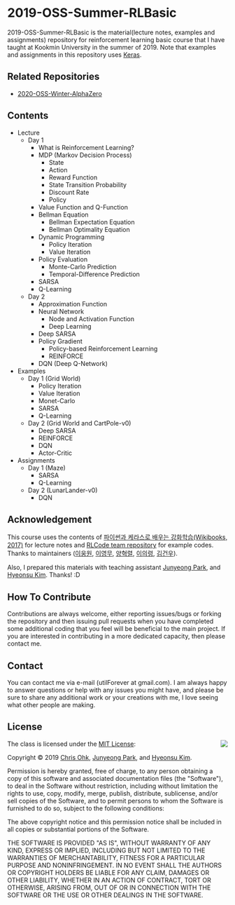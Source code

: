 # 2019-OSS-Summer-RLBasic

2019-OSS-Summer-RLBasic is the material(lecture notes, examples and assignments) repository for reinforcement learning basic course that I have taught at Kookmin University in the summer of 2019. Note that examples and assignments in this repository uses [Keras](https://keras.io/).

## Related Repositories

- [2020-OSS-Winter-AlphaZero](https://github.com/utilForever/2020-OSS-Winter-AlphaZero)

## Contents

- Lecture
    - Day 1
        - What is Reinforcement Learning?
        - MDP (Markov Decision Process)
            - State
            - Action
            - Reward Function
            - State Transition Probability
            - Discount Rate
            - Policy
        - Value Function and Q-Function
        - Bellman Equation
            - Bellman Expectation Equation
            - Bellman Optimality Equation
        - Dynamic Programming
            - Policy Iteration
            - Value Iteration
        - Policy Evaluation
            - Monte-Carlo Prediction
            - Temporal-Difference Prediction
        - SARSA
        - Q-Learning
    - Day 2
        - Approximation Function
        - Neural Network
            - Node and Activation Function
            - Deep Learning
        - Deep SARSA
        - Policy Gradient
            - Policy-based Reinforcement Learning
            - REINFORCE
        - DQN (Deep Q-Network)
- Examples
    - Day 1 (Grid World)
        - Policy Iteration
        - Value Iteration
        - Monet-Carlo
        - SARSA
        - Q-Learning
    - Day 2 (Grid World and CartPole-v0)
        - Deep SARSA
        - REINFORCE
        - DQN
        - Actor-Critic
- Assignments
    - Day 1 (Maze)
        - SARSA
        - Q-Learning
    - Day 2 (LunarLander-v0)
        - DQN

## Acknowledgement

This course uses the contents of [파이썬과 케라스로 배우는 강화학습(Wikibooks, 2017)](https://wikibook.co.kr/reinforcement-learning/) for lecture notes and [RLCode team repository](https://github.com/rlcode/reinforcement-learning-kr) for example codes. Thanks to maintainers ([이웅원](https://github.com/dnddnjs), [이영무](https://github.com/zzing0907), [양혁렬](https://github.com/Hyeokreal), [이의령](https://github.com/wooridle), [김건우](https://github.com/keon)).

Also, I prepared this materials with teaching assistant [Junyeong Park](https://github.com/JYPark09), and [Hyeonsu Kim](https://github.com/git-rla). Thanks! :D

## How To Contribute

Contributions are always welcome, either reporting issues/bugs or forking the repository and then issuing pull requests when you have completed some additional coding that you feel will be beneficial to the main project. If you are interested in contributing in a more dedicated capacity, then please contact me.

## Contact

You can contact me via e-mail (utilForever at gmail.com). I am always happy to answer questions or help with any issues you might have, and please be sure to share any additional work or your creations with me, I love seeing what other people are making.

## License

<img align="right" src="http://opensource.org/trademarks/opensource/OSI-Approved-License-100x137.png">

The class is licensed under the [MIT License](http://opensource.org/licenses/MIT):

Copyright &copy; 2019 [Chris Ohk](http://www.github.com/utilForever), [Junyeong Park](https://github.com/JYPark09), and [Hyeonsu Kim](https://github.com/git-rla).

Permission is hereby granted, free of charge, to any person obtaining a copy of this software and associated documentation files (the "Software"), to deal in the Software without restriction, including without limitation the rights to use, copy, modify, merge, publish, distribute, sublicense, and/or sell copies of the Software, and to permit persons to whom the Software is furnished to do so, subject to the following conditions:

The above copyright notice and this permission notice shall be included in all copies or substantial portions of the Software.

THE SOFTWARE IS PROVIDED "AS IS", WITHOUT WARRANTY OF ANY KIND, EXPRESS OR IMPLIED, INCLUDING BUT NOT LIMITED TO THE WARRANTIES OF MERCHANTABILITY, FITNESS FOR A PARTICULAR PURPOSE AND NONINFRINGEMENT. IN NO EVENT SHALL THE AUTHORS OR COPYRIGHT HOLDERS BE LIABLE FOR ANY CLAIM, DAMAGES OR OTHER LIABILITY, WHETHER IN AN ACTION OF CONTRACT, TORT OR OTHERWISE, ARISING FROM, OUT OF OR IN CONNECTION WITH THE SOFTWARE OR THE USE OR OTHER DEALINGS IN THE SOFTWARE.